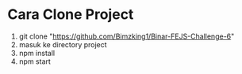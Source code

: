 # Cara Clone Project

1. git clone "https://github.com/Bimzking1/Binar-FEJS-Challenge-6"
2. masuk ke directory project
3. npm install
4. npm start
